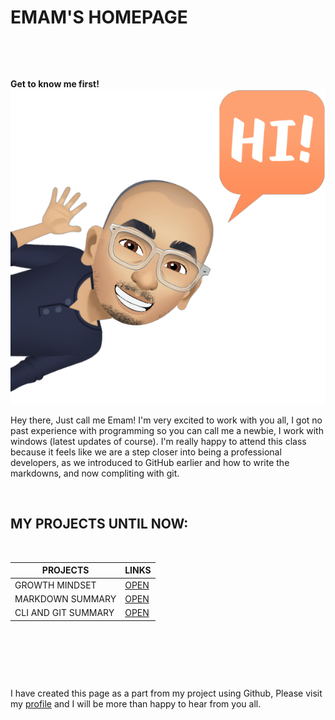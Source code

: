 #  EMAM'S HOMEPAGE 


&nbsp;





&nbsp;



**Get to know me first!** ![ME](ME1.PNG)


Hey there, Just call me Emam! I'm very excited to work with you all, I got no past experience with programming so you can call me a newbie, I work with windows (latest updates of course). I'm really happy to attend this class because it feels like we are a step closer into being a professional developers, as we introduced to GitHub earlier and how to write the markdowns, and now compliting with git. 



&nbsp;


##  MY PROJECTS UNTIL NOW: 

&nbsp;


| PROJECTS            | LINKS              |
| ------------------- | ------------------ |
| GROWTH MINDSET      |[OPEN](LAB01.MD)    |
| MARKDOWN SUMMARY    |[OPEN](Read:01.md)  |
| CLI AND GIT SUMMARY |[OPEN](Read:02.md)  |                       


&nbsp;




&nbsp;




&nbsp;



I have created this page as a part from my project using Github, Please visit my [profile](https://github.com/Emam96) and I will be more than happy to hear from you all. 